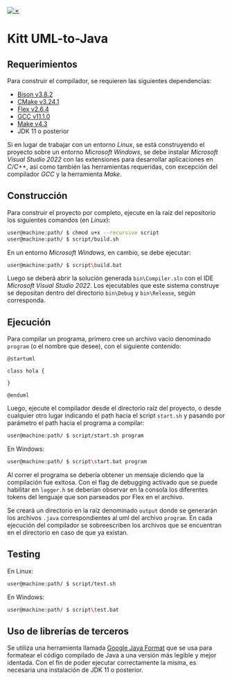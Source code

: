 [![✗](https://img.shields.io/badge/Release-v0.2.0-ffb600.svg?style=for-the-badge)](https://github.com/agustin-golmar/Flex-Bison-Compiler/releases)

# Kitt UML-to-Java

## Requerimientos

Para construir el compilador, se requieren las siguientes dependencias:

* [Bison v3.8.2](https://www.gnu.org/software/bison/)
* [CMake v3.24.1](https://cmake.org/)
* [Flex v2.6.4](https://github.com/westes/flex)
* [GCC v11.1.0](https://gcc.gnu.org/)
* [Make v4.3](https://www.gnu.org/software/make/)
* JDK 11 o posterior

Si en lugar de trabajar con un entorno _Linux_, se está construyendo el proyecto sobre un entorno _Microsoft Windows_, se debe instalar _Microsoft Visual Studio 2022_ con las extensiones para desarrollar aplicaciones en _C/C++_, así como también las herramientas requeridas, con excepción del compilador _GCC_ y la herramienta _Make_.

## Construcción

Para construir el proyecto por completo, ejecute en la raíz del repositorio los siguientes comandos (en _Linux_):

```bash
user@machine:path/ $ chmod u+x --recursive script
user@machine:path/ $ script/build.sh
```

En un entorno _Microsoft Windows_, en cambio, se debe ejecutar:

```bash
user@machine:path/ $ script\build.bat
```

Luego se deberá abrir la solución generada `bin\Compiler.sln` con el IDE _Microsoft Visual Studio 2022_. Los ejecutables que este sistema construye se depositan dentro del directorio `bin\Debug` y `bin\Release`, según corresponda.

## Ejecución

Para compilar un programa, primero cree un archivo vacío denominado `program` (o el nombre que desee), con el siguiente contenido:

```
@startuml

class hola {
    
}

@enduml
```

Luego, ejecute el compilador desde el directorio raíz del proyecto, o desde cualquier otro lugar indicando el path hacia el script `start.sh` y pasando por parámetro el path hacia el programa a compilar:

```bash
user@machine:path/ $ script/start.sh program
```

En Windows:

```bash
user@machine:path/ $ script\start.bat program
```

Al correr el programa se debería obtener un mensaje diciendo que la compilación fue exitosa. Con el flag de debugging activado que se puede habilitar en `logger.h` se deberían observar en la consola los diferentes tokens del lenguaje que son parseados por Flex en el archivo.

Se creará un directorio en la raíz denominado `output` donde se generarán los archivos `.java` correspondientes al uml del archivo `program`. En cada ejecución del compilador se sobreescriben los archivos que se encuentran en el directorio en caso de que ya existan.

## Testing

En Linux:

```bash
user@machine:path/ $ script/test.sh
```

En Windows:

```bash
user@machine:path/ $ script\test.bat
```

## Uso de librerías de terceros
Se utiliza una herramienta llamada [Google Java Format](https://github.com/google/google-java-format) que se usa para formatear el código compilado de Java a una versión más legible y mejor identada. Con el fin de poder ejecutar correctamente la misma, es necesaria una instalación de JDK 11 o posterior.
